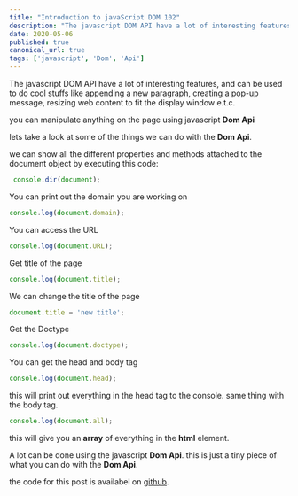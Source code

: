 ```yaml
---
title: "Introduction to javaScript DOM 102"
description: "The javascript DOM API have a lot of interesting features, and can be used to do cool stuffs like appending a new paragraph, creating a pop-up message "
date: 2020-05-06
published: true
canonical_url: true
tags: ['javascript', 'Dom', 'Api']
---
```


The javascript DOM API have a lot of interesting features, and can be used to do cool stuffs like appending a new paragraph, creating a pop-up message, resizing web content to fit the display window e.t.c.

you can manipulate anything on the page using javascript **Dom Api**

lets take a look at some of the things we can do with the **Dom Api**.

we can show all the different properties and methods attached to the document object by executing this code:
```javascript
 console.dir(document);
```
You can print out the domain you are working on
```javascript
console.log(document.domain);
```
You can access the URL
```javascript
console.log(document.URL);
```
Get title of the page
```javascript
console.log(document.title);
```
We can change the title of the page
```javascript
document.title = 'new title';
```
Get the Doctype
```javascript
console.log(document.doctype);
```
You can get the head and body tag
```javascript
console.log(document.head);
```
this will print out everything in the head tag to the console. same thing with the body tag.

```javascript
console.log(document.all);
```
this will give you an **array** of everything in the **html** element.

A lot can be done using the javascript **Dom Api**. this is just a tiny piece of what you can do with the **Dom Api**.

the code for this post is availabel on [github](https://github.com/Anekenonso/domApi102).
